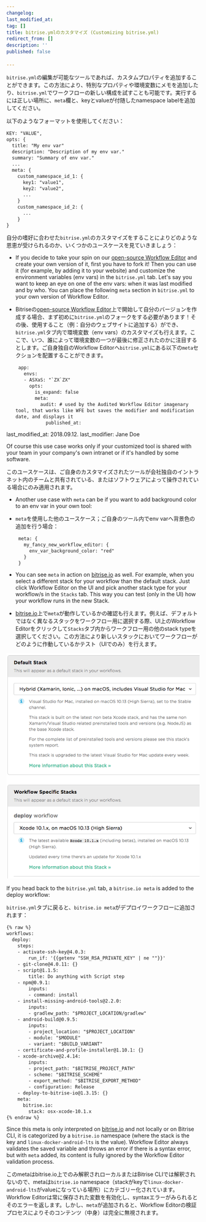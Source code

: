 ```yaml
---
changelog:
last_modified_at:
tag: []
title: bitrise.ymlのカスタマイズ (Customizing bitrise.yml)
redirect_from: []
description: ''
published: false

---
```

`bitrise.yml`の編集が可能なツールであれば、カスタムプロパティを追加することができます。この方法により、特別なプロパティや環境変数にメモを追加したり、`bitrise.yml`でワークフローの新しい構成を試すことも可能です。実行するには正しい場所に、`meta`欄と、keyとvalueが付随したnamespace labelを追加してください。

以下のようなフォーマットを使用してください：

    KEY: "VALUE",
    opts: {
      title: "My env var"
      description: "Description of my env var."
      summary: "Summary of env var."
      ...
      meta: {
        custom_namespace_id_1: {
          key1: "value1",
          key2: "value2",
          ...
        }
        custom_namespace_id_2: {
          ...
        }
    }

自分の嗜好に合わせた`bitrise.yml`のカスタマイズをすることによりどのような恩恵が受けられるのか、いくつかのユースケースを見ていきましょう：

* If you decide to take your spin on our [open-source Workflow Editor](https://github.com/bitrise-io/bitrise-workflow-editor) and create your own version of it, first you have to fork it! Then you can use it (for example, by adding it to your website) and customize the environment variables (env vars) in the `bitrise.yml` tab. Let's say you want to keep an eye on one of the env vars: when it was last modified and by who. You can place the following `meta` section in `bitrise.yml` to your own version of Workflow Editor.
* Bitriseの[open-source Workflow Editor](https://github.com/bitrise-io/bitrise-workflow-editor)上で開始して自分のバージョンを作成する場合、まず初めに`bitrise.yml`のフォークをする必要があります！その後、使用すること（例：自分のウェブサイトに追加する）ができ、`bitrise.yml`タブ内で環境変数（env vars）のカスタマイズも行えます。ここで、いつ、誰によって環境変数の一つが最後に修正されたのかに注目するとします。ご自身独自のWorkflow Editorへ`bitrise.yml`にある以下の`meta`セクションを配置することができます。

       app:
         envs:
         - ASXaS: "`ZX`ZX"
           opts:
             is_expand: false
             meta:
               audit: # used by the Audited Workflow Editor imagenary tool, that works like WFE but saves the modifier and modification date, and displays it
                 published_at:
last_modified_at: 2018.09.12.
                 last_modifier: Jane Doe

Of course this use case works only if your customized tool is shared with your team in your company's own intranet or if it's handled by some software.

このユースケースは、ご自身のカスタマイズされたツールが会社独自のイントラネット内のチームと共有されている、またはソフトウェアによって操作されている場合にのみ適用されます。

* Another use case with `meta` can be if you want to add background color to an env var in your own tool:
* `meta`を使用した他のユースケース；ご自身のツール内でenv varへ背景色の追加を行う場合：

       meta: {
         my_fancy_new_workflow_editor: {
           env_var_background_color: "red"
         }
       }
* You can see `meta` in action on [bitrise.io](https://www.bitrise.io/) as well. For example, when you select a different stack for your workflow than the default stack. Just click Workflow Editor on the UI and pick another stack type for your workflow/s in the `Stacks` tab. This way you can test (only in the UI) how your workflow runs in the new Stack.
* [bitrise.io](https://www.bitrise.io/)上で`meta`が動作しているかの確認も行えます。例えば、デフォルトではなく異なるスタックをワークフロー用に選択する際、UI上のWorkflow Editorをクリックして`Stacks`タブ内からワークフロー用の他のstack typeを選択してください。この方法により新しいスタックにおいてワークフローがどのように作動しているかテスト（UIでのみ）を行えます。

![](/img/stack-os.png)

If you head back to the `bitrise.yml` tab, a `bitrise.io meta` is added to the deploy workflow:

`bitrise.yml`タブに戻ると、`bitrise.io meta`がデプロイワークフローに追加されます：

    {% raw %}
    workflows:
      deploy:
        steps:
        - activate-ssh-key@4.0.3:
            run_if: '{{getenv "SSH_RSA_PRIVATE_KEY" | ne ""}}'
        - git-clone@4.0.11: {}
        - script@1.1.5:
            title: Do anything with Script step
        - npm@0.9.1:
            inputs:
            - command: install
        - install-missing-android-tools@2.2.0:
            inputs:
            - gradlew_path: "$PROJECT_LOCATION/gradlew"
        - android-build@0.9.5:
            inputs:
            - project_location: "$PROJECT_LOCATION"
            - module: "$MODULE"
            - variant: "$BUILD_VARIANT"
        - certificate-and-profile-installer@1.10.1: {}
        - xcode-archive@2.4.14:
            inputs:
            - project_path: "$BITRISE_PROJECT_PATH"
            - scheme: "$BITRISE_SCHEME"
            - export_method: "$BITRISE_EXPORT_METHOD"
            - configuration: Release
        - deploy-to-bitrise-io@1.3.15: {}
        meta:
          bitrise.io:
            stack: osx-xcode-10.1.x
    {% endraw %}

Since this meta is only interpreted on [bitrise.io](https://www.bitrise.io/) and not locally or on Bitrise CLI, it is categorized by a `bitrise.io` namespace (where the stack is the key and `linux-docker-android-lts` is the value). Workflow Editor always validates the saved variable and throws an error if there is a syntax error, but with `meta` added, its content is fully ignored by the Workflow Editor validation process.

このmetaはbitrise.io上でのみ解釈されローカルまたはBitrise CLIでは解釈されないので、metaは`bitrise.io` namespace（stackがkeyで`linux-docker-android-lts`がvalueになっている場所）にカテゴリー化されています。Workflow Editorは常に保存された変数を有効化し、syntaxエラーがみられるとそのエラーを返します。しかし、`meta`が追加されると、Workflow Editorの検証プロセスによりそのコンテンツ（中身）は完全に無視されます。